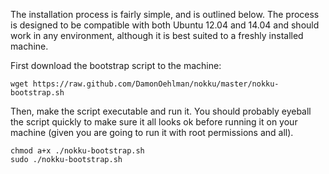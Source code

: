 The installation process is fairly simple, and is outlined below.  The process is designed to be compatible with both Ubuntu 12.04 and 14.04 and should work in any environment, although it is best suited to a freshly installed machine.

First download the bootstrap script to the machine:

```
wget https://raw.github.com/DamonOehlman/nokku/master/nokku-bootstrap.sh
```

Then, make the script executable and run it.  You should probably eyeball the script quickly to make sure it all looks ok before running it on your machine (given you are going to run it with root permissions and all).

```
chmod a+x ./nokku-bootstrap.sh
sudo ./nokku-bootstrap.sh
```

